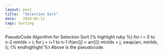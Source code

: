 ```yaml
---
layout: post
title:  "Selection Sort"
date:   2020-05-12
tags: Sorting
---
```


PseudoCode Algorithm for Selection Sort
{% highlight ruby %}
for i = 0 to n-2
  minIdx = i;
  for j = i+1 to n-1
    if(arr[j] < arr[i]) minIdx = j;
  swap(arr, minIdx, i);
{% endhighlight %}
Above is the pseudocode.
